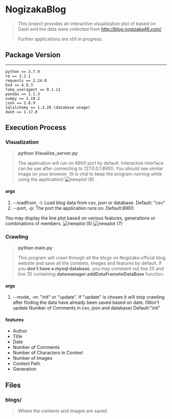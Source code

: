 # NogizakaBlog
> This project provides an interactive visualization plot of based on Dash and the data were collected from http://blog.nogizaka46.com/
> 
> Further applications are still in progress. 

## Package Version

---
	python == 3.7.9
	re == 2.2.1
	requests == 2.24.0
	bs4 == 4.9.3
	fake_useragent == 0.1.11
	pandas == 1.1.3
	numpy == 1.19.2
	json == 2.0.9
	sqlalchemy == 1.3.20 (database usage)
	dash == 1.17.0

## Execution Process

### Visualization
> **python Visualize_server.py**
> 
> The application will run on 8900 port by default. Interactive interface can be use after connecting to 127.0.0.1:8900.  You should see similar image on your browser. (It is vital to keep the program running while using the application)
![newplot (6)](https://user-images.githubusercontent.com/32337423/99667483-75408600-2aa7-11eb-8003-96342162cdfb.png)
#### args
1. --loadfrom, -l: Load blog data from csv, json or database. Default: "csv"
2. --port, -p: The port the application runs on. Default:8900

You may display the line plot based on various features, generations or combinations of members.
![newplot (5)](https://user-images.githubusercontent.com/32337423/99669936-bb4b1900-2aaa-11eb-996d-262646e86282.png)
![newplot (7)](https://user-images.githubusercontent.com/32337423/99670170-111fc100-2aab-11eb-9141-363309dd59c2.png)

### Crawling
>  **python main.py**
>
> This program will crawl through all the blogs on Nogizaka official blog website and save all the contexts, images and features by default. If you **don't have a mysql database**, you may comment out line 25 and line 35 containing **datamanager.addDataFrametoDataBase** function.

#### args
1. --mode, -m: "init" or "update". If "update" is chosen it will stop crawling after finding the data have already been saved based on date. (Won't update Number of Comments in csv, json and database) Default:"init"

#### features
- Author
- Title
- Date
- Number of Comments
- Number of Characters in Context
- Number of Images
- Context Path
- Generation

## Files
### blogs/
> Where the contexts and images are saved
